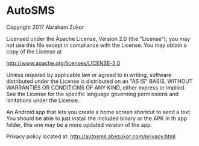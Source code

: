 # AutoSMS

 Copyright 2017 Abraham Zukor

 Licensed under the Apache License, Version 2.0 (the "License");
 you may not use this file except in compliance with the License.
 You may obtain a copy of the License at

   http://www.apache.org/licenses/LICENSE-2.0

 Unless required by applicable law or agreed to in writing, software
 distributed under the License is distributed on an "AS IS" BASIS,
 WITHOUT WARRANTIES OR CONDITIONS OF ANY KIND, either express or implied.
 See the License for the specific language governing permissions and
 limitations under the License.

An Android app that lets you create a home screen shortcut to send a text. You should be able to just install the included binary or the APK in th app folder, this one may be a more updated version of the app.


Privacy policy located at: http://autosms.abezukor.com/privacy.html
